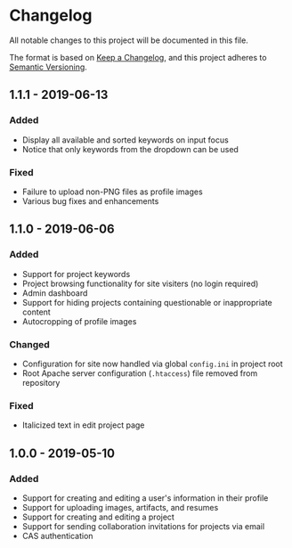 # Changelog
All notable changes to this project will be documented in this file.

The format is based on [Keep a Changelog](https://keepachangelog.com/en/1.0.0/),
and this project adheres to [Semantic Versioning](https://semver.org/spec/v2.0.0.html).

## 1.1.1 - 2019-06-13
### Added
- Display all available and sorted keywords on input focus
- Notice that only keywords from the dropdown can be used

### Fixed
- Failure to upload non-PNG files as profile images
- Various bug fixes and enhancements

## 1.1.0 - 2019-06-06
### Added
- Support for project keywords
- Project browsing functionality for site visiters (no login required)
- Admin dashboard
- Support for hiding projects containing questionable or inappropriate content
- Autocropping of profile images

### Changed
- Configuration for site now handled via global `config.ini` in project root
- Root Apache server configuration (`.htaccess`) file removed from repository

### Fixed
- Italicized text in edit project page

## 1.0.0 - 2019-05-10
### Added
- Support for creating and editing a user's information in their profile
- Support for uploading images, artifacts, and resumes
- Support for creating and editing a project
- Support for sending collaboration invitations for projects via email
- CAS authentication